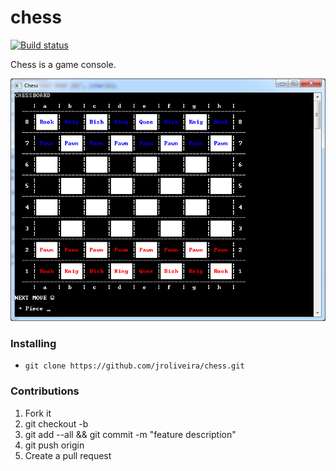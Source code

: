 ﻿# chess

[![Build status](https://ci.appveyor.com/api/projects/status/h516hk65yj3fmypr/branch/master?svg=true)](https://ci.appveyor.com/project/junioro/chess/branch/master)

Chess is a game console.

![Image of Game](https://github.com/jroliveira/chess/blob/master/docs/game.png)

### Installing

* `git clone https://github.com/jroliveira/chess.git`

### Contributions 

1. Fork it
2. git checkout -b <branch-name>
3. git add --all && git commit -m "feature description"
4. git push origin <branch-name>
5. Create a pull request
